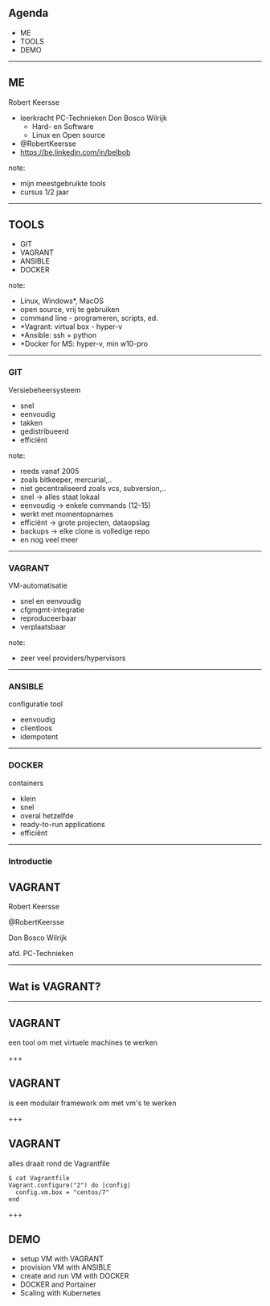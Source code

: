 ## Agenda

* ME
* TOOLS
* DEMO

---

## ME

Robert Keersse

* leerkracht PC-Technieken Don Bosco Wilrijk
  - Hard- en Software
  - Linux en Open source
* @RobertKeersse
* https://be.linkedin.com/in/belbob  

note:
- mijn meestgebruikte tools
- cursus 1/2 jaar

---

## TOOLS

* GIT
* VAGRANT
* ANSIBLE
* DOCKER

note:
- Linux, Windows*, MacOS
- open source, vrij te gebruiken
- command line - programeren, scripts, ed.
- *Vagrant: virtual box - hyper-v
- *Ansible: ssh + python
- *Docker for MS: hyper-v, min w10-pro

---

### GIT

Versiebeheersysteem
  - snel
  - eenvoudig
  - takken
  - gedistribueerd
  - efficiënt

note:
- reeds vanaf 2005
- zoals bitkeeper, mercurial,..
- niet gecentraliseerd zoals vcs, subversion,..
- snel -> alles staat lokaal
- eenvoudig -> enkele commands (12-15)
- werkt met momentopnames
- efficiënt -> grote projecten, dataopslag
- backups -> elke clone is volledige repo
- en nog veel meer

---

### VAGRANT

VM-automatisatie
  - snel en eenvoudig
  - cfgmgmt-integratie
  - reproduceerbaar
  - verplaatsbaar

note:
- zeer veel providers/hypervisors

---

### ANSIBLE

configuratie tool
  - eenvoudig
  - clientloos
  - idempotent

---

### DOCKER

containers
  - klein
  - snel
  - overal hetzelfde
  - ready-to-run applications
  - efficiënt

---

### Introductie
## VAGRANT

Robert Keersse

@RobertKeersse

Don Bosco Wilrijk

afd. PC-Technieken

---

## Wat is VAGRANT?

---

## VAGRANT
een tool om met virtuele machines te werken

+++

## VAGRANT
is een modulair framework om met vm's te werken

+++

## VAGRANT
alles draait rond de Vagrantfile

```
$ cat Vagrantfile
Vagrant.configure("2") do |config|
  config.vm.box = "centos/7"
end
```
+++

## DEMO

* setup VM with VAGRANT
* provision VM with ANSIBLE
* create and run VM with DOCKER
* DOCKER and Portainer
* Scaling with Kubernetes
